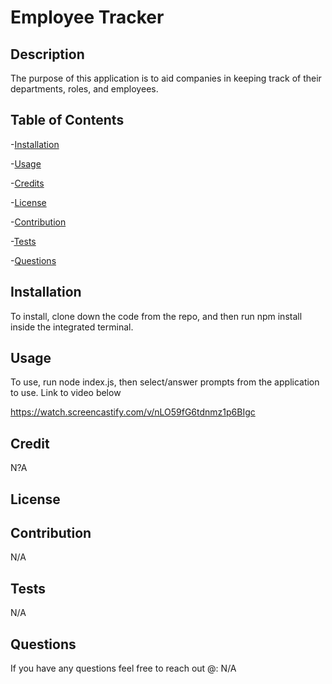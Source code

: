 # Employee Tracker

  ## Description

  The purpose of this application is to aid companies in keeping track of their departments, roles, and employees.

  ## Table of Contents

  -[Installation](#installation)

  -[Usage](#usage)

  -[Credits](#credits)

  -[License](#license)

  -[Contribution](#contribution)

  -[Tests](#tests)

  -[Questions](#questions)

  ## Installation

  To install, clone down the code from the repo, and then run npm install inside the integrated terminal.

  ## Usage

  To use, run node index.js, then select/answer prompts from the application to use.
  Link to video below
  
  https://watch.screencastify.com/v/nLO59fG6tdnmz1p6BIgc



  ## Credit

  N?A

  ## License

  

  
  

  

  ## Contribution

  N/A

  ## Tests

  N/A

  ## Questions

  If you have any questions feel free to reach out @: N/A

